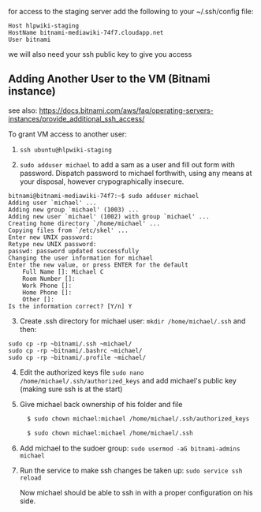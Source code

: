 for access to the staging server add the following to your ~/.ssh/config file:

```
Host hlpwiki-staging
HostName bitnami-mediawiki-74f7.cloudapp.net
User bitnami
```

we will also need your ssh public key to give you access


## Adding Another User to the VM (Bitnami instance)

see also: https://docs.bitnami.com/aws/faq/operating-servers-instances/provide_additional_ssh_access/

To grant VM access to another user:

1. `ssh ubuntu@hlpwiki-staging`

2. `sudo adduser michael` to add a sam as a user and fill out form with password. Dispatch password to michael forthwith, using any means at your disposal, however crypographically insecure.

```
bitnami@bitnami-mediawiki-74f7:~$ sudo adduser michael
Adding user `michael' ...
Adding new group `michael' (1003) ...
Adding new user `michael' (1002) with group `michael' ...
Creating home directory `/home/michael' ...
Copying files from `/etc/skel' ...
Enter new UNIX password: 
Retype new UNIX password: 
passwd: password updated successfully
Changing the user information for michael
Enter the new value, or press ENTER for the default
	Full Name []: Michael C
	Room Number []: 
	Work Phone []: 
	Home Phone []: 
	Other []: 
Is the information correct? [Y/n] Y
```

3. Create .ssh directory for michael user: `mkdir /home/michael/.ssh` and then:

```
sudo cp -rp ~bitnami/.ssh ~michael/
sudo cp -rp ~bitnami/.bashrc ~michael/
sudo cp -rp ~bitnami/.profile ~michael/
```

4. Edit the authorized keys file `sudo nano /home/michael/.ssh/authorized_keys` and add michael's public key (making sure ssh is at the start)
5. Give michael back ownership of his folder and file

   ```sh
     $ sudo chown michael:michael /home/michael/.ssh/authorized_keys

     $ sudo chown michael:michael /home/michael/.ssh
   ```

7. Add michael to the sudoer group: `sudo usermod -aG bitnami-admins michael`
8. Run the service to make ssh changes be taken up: `sudo service ssh reload`


    Now michael should be able to ssh in with a proper configuration on his side.
